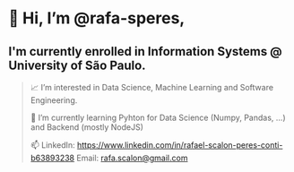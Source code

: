 # 👋 Hi, I’m @rafa-speres, 
## I'm currently enrolled in Information Systems @ University of São Paulo.
> 📈 I’m interested in Data Science, Machine Learning and Software Engineering. 
> 
> 🐼 I’m currently learning Pyhton for Data Science (Numpy, Pandas, ...) and Backend (mostly NodeJS)
> 
> 📫 LinkedIn: https://www.linkedin.com/in/rafael-scalon-peres-conti-b63893238 Email: rafa.scalon@gmail.com
